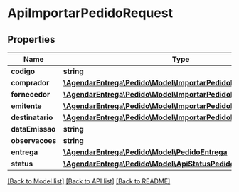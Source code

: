 # ApiImportarPedidoRequest

## Properties
Name | Type | Description | Notes
------------ | ------------- | ------------- | -------------
**codigo** | **string** |  | [optional] 
**comprador** | [**\AgendarEntrega\Pedido\Model\ImportarPedidoRequestComprador**](ImportarPedidoRequestComprador.md) |  | [optional] 
**fornecedor** | [**\AgendarEntrega\Pedido\Model\ImportarPedidoRequestEmpresa**](ImportarPedidoRequestEmpresa.md) |  | [optional] 
**emitente** | [**\AgendarEntrega\Pedido\Model\ImportarPedidoRequestEmpresa**](ImportarPedidoRequestEmpresa.md) |  | [optional] 
**destinatario** | [**\AgendarEntrega\Pedido\Model\ImportarPedidoRequestEmpresa**](ImportarPedidoRequestEmpresa.md) |  | [optional] 
**dataEmissao** | **string** |  | [optional] 
**observacoes** | **string** |  | [optional] 
**entrega** | [**\AgendarEntrega\Pedido\Model\PedidoEntrega**](PedidoEntrega.md) |  | [optional] 
**status** | [**\AgendarEntrega\Pedido\Model\ApiStatusPedido**](ApiStatusPedido.md) |  | [optional] 

[[Back to Model list]](../README.md#documentation-for-models) [[Back to API list]](../README.md#documentation-for-api-endpoints) [[Back to README]](../README.md)


